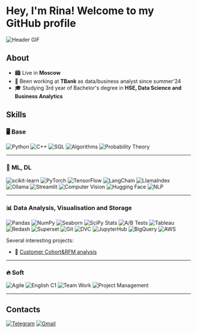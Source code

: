 # Hey, I'm Rina! Welcome to my GitHub profile

![Header GIF](https://media3.giphy.com/media/v1.Y2lkPTc5MGI3NjExMmVmamZqdW5mMDZ3eG1hdTF2ZGh4bGszZ2phYnN5ZzcxeHc1ZjJlbiZlcD12MV9pbnRlcm5hbF9naWZfYnlfaWQmY3Q9Zw/rcOlpTCkM1GAE/giphy.gif)  

## About
- 🏙️ Live in **Moscow** 
- 💼 Been working at **TBank** as data/business analyst since summer'24
- 🎓 Studying 3rd year of Bachelor's degree in **HSE, Data Science and Business Analytics**  

## Skills  

### 🖥️ **Base**
![Python](https://img.shields.io/badge/Python-3776AB?style=flat&logo=python&logoColor=white) ![C++](https://img.shields.io/badge/C++-00599C?style=flat&logo=cplusplus&logoColor=white) ![SQL](https://img.shields.io/badge/SQL-4479A1?style=flat&logo=mysql&logoColor=white) ![Algorithms](https://img.shields.io/badge/Algorithms-FFA500?style=flat) ![Probability Theory](https://img.shields.io/badge/Probability%20Theory-8A2BE2?style=flat)

---

### 🤖 **ML, DL**
![scikit-learn](https://img.shields.io/badge/scikit--learn-F7931E?style=flat&logo=scikitlearn&logoColor=white) ![PyTorch](https://img.shields.io/badge/PyTorch-EE4C2C?style=flat&logo=pytorch&logoColor=white)  ![TensorFlow](https://img.shields.io/badge/TensorFlow-FF6F00?style=flat&logo=tensorflow&logoColor=white)  ![LangChain](https://img.shields.io/badge/LangChain-0052CC?style=flat) ![LlamaIndex](https://img.shields.io/badge/LlamaIndex-FFD700?style=flat)  ![Ollama](https://img.shields.io/badge/Ollama-32CD32?style=flat) ![Streamlit](https://img.shields.io/badge/Streamlit-FF4B4B?style=flat&logo=streamlit&logoColor=white)  ![Computer Vision](https://img.shields.io/badge/Computer%20Vision-4682B4?style=flat) ![Hugging Face](https://img.shields.io/badge/Hugging%20Face-FFCC4D?style=flat&logo=huggingface&logoColor=black) ![NLP](https://img.shields.io/badge/NLP-003366?style=flat)  

---

### 📊 **Data Analysis, Visualisation and Storage**
![Pandas](https://img.shields.io/badge/Pandas-150458?style=flat&logo=pandas&logoColor=white) ![NumPy](https://img.shields.io/badge/NumPy-013243?style=flat&logo=numpy&logoColor=white) ![Seaborn](https://img.shields.io/badge/Seaborn-008080?style=flat) ![SciPy Stats](https://img.shields.io/badge/SciPy%20Stats-8CAAE6?style=flat&logo=scipy&logoColor=white) ![A/B Tests](https://img.shields.io/badge/A%2FB%20Tests-00BFFF?style=flat) ![Tableau](https://img.shields.io/badge/Tableau-E97627?style=flat&logo=tableau&logoColor=white) ![Redash](https://img.shields.io/badge/Redash-FF0000?style=flat) ![Superset](https://img.shields.io/badge/Superset-1F77B4?style=flat) ![Git](https://img.shields.io/badge/Git-F05032?style=flat&logo=git&logoColor=white) ![DVC](https://img.shields.io/badge/DVC-945DD6?style=flat) ![JupyterHub](https://img.shields.io/badge/JupyterHub-F37626?style=flat&logo=jupyter&logoColor=white) ![BigQuery](https://img.shields.io/badge/BigQuery-4285F4?style=flat&logo=googlebigquery&logoColor=white) ![AWS](https://img.shields.io/badge/AWS-FF9900?style=flat&logo=amazonaws&logoColor=white)

Several interesting projects:
- 📂 [Customer Cohort&RFM analysis](https://github.com/crazyrinchik/data_analysis/tree/main/cohort_rfm_analysis)

---

### 🔥 **Soft**
![Agile](https://img.shields.io/badge/Agile-000000?style=flat&logo=agile&logoColor=white) ![English C1](https://img.shields.io/badge/English-C1-4B92DB?style=flat) ![Team Work](https://img.shields.io/badge/Team%20Work-000000?style=flat&logo=teamviewer&logoColor=white) ![Project Management](https://img.shields.io/badge/Project%20Management-4B92DB?style=flat)

---

## Contacts
[![Telegram](https://img.shields.io/badge/Telegram-26A5E4?style=flat&logo=telegram&logoColor=white)](https://t.me/crazy_rinchik)
[![Gmail](https://img.shields.io/badge/Gmail-D14836?style=flat&logo=gmail&logoColor=white)](mailto:ekaterinazyub@gmail.com)

